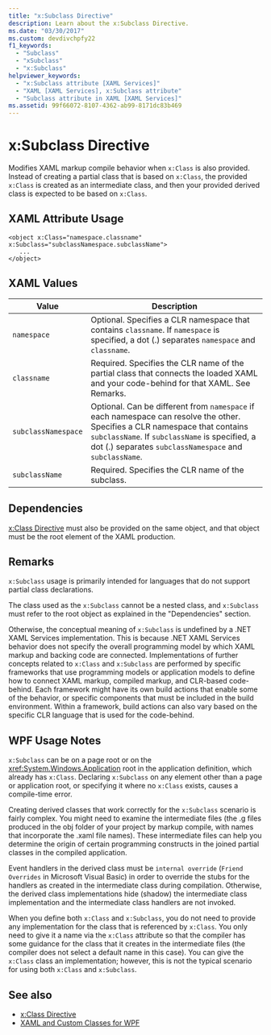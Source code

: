 ```yaml
---
title: "x:Subclass Directive"
description: Learn about the x:Subclass Directive.
ms.date: "03/30/2017"
ms.custom: devdivchpfy22
f1_keywords: 
  - "Subclass"
  - "xSubclass"
  - "x:Subclass"
helpviewer_keywords: 
  - "x:Subclass attribute [XAML Services]"
  - "XAML [XAML Services], x:Subclass attribute"
  - "Subclass attribute in XAML [XAML Services]"
ms.assetid: 99f66072-8107-4362-ab99-8171dc83b469
---
```

# x:Subclass Directive

Modifies XAML markup compile behavior when `x:Class` is also provided. Instead of creating a partial class that is based on `x:Class`, the provided `x:Class` is created as an intermediate class, and then your provided derived class is expected to be based on `x:Class`.

## XAML Attribute Usage

```xaml
<object x:Class="namespace.classname" x:Subclass="subclassNamespace.subclassName">
   ...
</object>
```

## XAML Values

| Value | Description |
|-------|-------------|
|`namespace`|Optional. Specifies a CLR namespace that contains `classname`. If `namespace` is specified, a dot (.) separates `namespace` and `classname`.|
|`classname`|Required. Specifies the CLR name of the partial class that connects the loaded XAML and your code-behind for that XAML. See Remarks.|
|`subclassNamespace`|Optional. Can be different from `namespace` if each namespace can resolve the other. Specifies a CLR namespace that contains `subclassName`. If `subclassName` is specified, a dot (.) separates `subclassNamespace` and `subclassName`.|
|`subclassName`|Required. Specifies the CLR name of the subclass.|

## Dependencies

[x:Class Directive](xclass-directive.md) must also be provided on the same object, and that object must be the root element of the XAML production.

## Remarks

`x:Subclass` usage is primarily intended for languages that do not support partial class declarations.

The class used as the `x:Subclass` cannot be a nested class, and `x:Subclass` must refer to the root object as explained in the "Dependencies" section.

Otherwise, the conceptual meaning of `x:Subclass` is undefined by a .NET XAML Services implementation. This is because .NET XAML Services behavior does not specify the overall programming model by which XAML markup and backing code are connected. Implementations of further concepts related to `x:Class` and `x:Subclass` are performed by specific frameworks that use programming models or application models to define how to connect XAML markup, compiled markup, and CLR-based code-behind. Each framework might have its own build actions that enable some of the behavior, or specific components that must be included in the build environment. Within a framework, build actions can also vary based on the specific CLR language that is used for the code-behind.

## WPF Usage Notes

`x:Subclass` can be on a page root or on the <xref:System.Windows.Application> root in the application definition, which already has `x:Class`. Declaring `x:Subclass` on any element other than a page or application root, or specifying it where no `x:Class` exists, causes a compile-time error.

Creating derived classes that work correctly for the `x:Subclass` scenario is fairly complex. You might need to examine the intermediate files (the .g files produced in the obj folder of your project by markup compile, with names that incorporate the .xaml file names). These intermediate files can help you determine the origin of certain programming constructs in the joined partial classes in the compiled application.

Event handlers in the derived class must be `internal override` (`Friend Overrides` in Microsoft Visual Basic) in order to override the stubs for the handlers as created in the intermediate class during compilation. Otherwise, the derived class implementations hide (shadow) the intermediate class implementation and the intermediate class handlers are not invoked.

When you define both `x:Class` and `x:Subclass`, you do not need to provide any implementation for the class that is referenced by `x:Class`. You only need to give it a name via the `x:Class` attribute so that the compiler has some guidance for the class that it creates in the intermediate files (the compiler does not select a default name in this case). You can give the `x:Class` class an implementation; however, this is not the typical scenario for using both `x:Class` and `x:Subclass`.

## See also

- [x:Class Directive](xclass-directive.md)
- [XAML and Custom Classes for WPF](../wpf/advanced/xaml-and-custom-classes-for-wpf.md)
